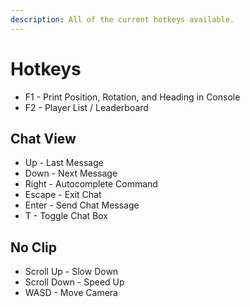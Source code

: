 ```yaml
---
description: All of the current hotkeys available.
---
```


# Hotkeys

* F1 - Print Position, Rotation, and Heading in Console
* F2 - Player List / Leaderboard

## Chat View

* Up - Last Message
* Down - Next Message
* Right - Autocomplete Command
* Escape - Exit Chat
* Enter - Send Chat Message
* T - Toggle Chat Box

## No Clip

* Scroll Up - Slow Down
* Scroll Down - Speed Up
* WASD - Move Camera

